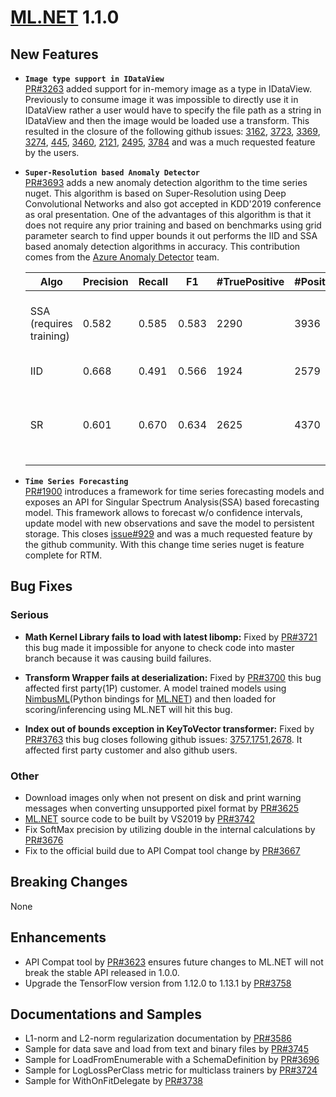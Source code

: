 # [ML.NET](http://dot.net/ml) 1.1.0 
## **New Features**
- **`Image type support in IDataView`**  
   [PR#3263](https://github.com/dotnet/machinelearning/pull/3263) added support
  for in-memory image as a type in IDataView. Previously to consume image it was
  impossible to directly use it in IDataView rather a user would have to specify
  the file path as a string in IDataView and then the image would be loaded use a
  transform. This resulted in the closure of the following github issues:  [3162](https://github.com/dotnet/machinelearning/issues/3162), [3723](https://github.com/dotnet/machinelearning/issues/3723), [3369](https://github.com/dotnet/machinelearning/issues/3369), [3274](https://github.com/dotnet/machinelearning/issues/3274), [445](https://github.com/dotnet/machinelearning/issues/445), [3460](https://github.com/dotnet/machinelearning/issues/3460), [2121](https://github.com/dotnet/machinelearning/issues/2121), [2495](https://github.com/dotnet/machinelearning/issues/2495), [3784](https://github.com/dotnet/machinelearning/issues/3784) and was a much requested feature by the users.  

- **`Super-Resolution based Anomaly Detector`**  
   [PR#3693](https://github.com/dotnet/machinelearning/pull/3693) adds a new anomaly detection algorithm to the time series nuget. This algorithm is based on Super-Resolution using Deep Convolutional Networks and also got accepted in KDD'2019 conference as oral presentation. One of the advantages of this algorithm is that it does not require any prior training and based on benchmarks using grid parameter search to find upper bounds it out performs the IID and SSA based anomaly detection algorithms in accuracy. This contribution comes from the [Azure Anomaly Detector](https://azure.microsoft.com/en-us/services/cognitive-services/anomaly-detector/) team.

    Algo | Precision | Recall | F1 | #TruePositive | #Positives | #Anomalies | Fine tuned   parameters
    -- | -- | -- | -- | -- | -- | -- | --
    SSA (requires training) | 0.582 | 0.585 | 0.583 | 2290 | 3936 | 3915 | Confidence=99,   PValueHistoryLength=32, Season=11, and use half the data of each series to do   the training.
    IID | 0.668 | 0.491 | 0.566 | 1924 | 2579 | 3915 | Confidence=99,   PValueHistoryLength=56
    SR | 0.601 | 0.670 | 0.634 | 2625 | 4370 | 3915 | WindowSize=64,   BackAddWindowSize=5, LookaheadWindowSize=5, AveragingWindowSize=3,   JudgementWindowSize=64, Threshold=0.45

- **`Time Series Forecasting`**  
   [PR#1900](https://github.com/dotnet/machinelearning/pull/1900) introduces a framework for time series forecasting models and exposes an API for Singular Spectrum Analysis(SSA) based forecasting model. This framework allows to forecast w/o confidence intervals, update model with new observations and save the model to persistent storage. This closes [issue#929](https://github.com/dotnet/machinelearning/issues/929) and was a much requested feature by the github community. With this change time series nuget is feature complete for RTM.

## **Bug Fixes**
### Serious
- **Math Kernel Library fails to load with latest libomp:** Fixed by [PR#3721](https://github.com/dotnet/machinelearning/pull/3721) this bug made it impossible for anyone to check code into master branch because it was causing build failures.

- **Transform Wrapper fails at deserialization:** Fixed by [PR#3700](https://github.com/dotnet/machinelearning/pull/3700) this bug affected first party(1P) customer. A model trained models using [NimbusML](https://github.com/microsoft/NimbusML)(Python bindings for [ML.NET](http://dot.net/ml)) and then loaded for scoring/inferencing using ML.NET will hit this bug. 

- **Index out of bounds exception in KeyToVector transformer:** Fixed by [PR#3763](https://github.com/dotnet/machinelearning/pull/3763) this bug closes following github issues: [3757](https://github.com/dotnet/machinelearning/issues/3757),[1751](https://github.com/dotnet/machinelearning/issues/1751),[2678](https://github.com/dotnet/machinelearning/issues/2678). It affected first party customer and also github users. 

### Other
- Download images only when not present on disk and print warning messages when converting unsupported pixel format by [PR#3625](https://github.com/dotnet/machinelearning/pull/3625)
- [ML.NET](http://dot.net/ml) source code to be built by VS2019 by [PR#3742](https://github.com/dotnet/machinelearning/pull/3742)
- Fix SoftMax precision by utilizing double in the internal calculations by [PR#3676](https://github.com/dotnet/machinelearning/pull/3676)
- Fix to the official build due to API Compat tool change by [PR#3667](https://github.com/dotnet/machinelearning/pull/3667)

## **Breaking Changes**
None

## **Enhancements**
- API Compat tool by [PR#3623](https://github.com/dotnet/machinelearning/pull/3623) ensures future changes to ML.NET will not break the stable API released in 1.0.0.
- Upgrade the TensorFlow version from 1.12.0 to 1.13.1 by [PR#3758](https://github.com/dotnet/machinelearning/pull/3758)

## **Documentations and Samples**
- L1-norm and L2-norm regularization documentation by [PR#3586](https://github.com/dotnet/machinelearning/pull/3586)
- Sample for data save and load from text and binary files by [PR#3745](https://github.com/dotnet/machinelearning/pull/3745)
- Sample for LoadFromEnumerable with a SchemaDefinition by [PR#3696](https://github.com/dotnet/machinelearning/pull/3696)
- Sample for LogLossPerClass metric for multiclass trainers by [PR#3724](https://github.com/dotnet/machinelearning/pull/3724)
- Sample for WithOnFitDelegate by [PR#3738](https://github.com/dotnet/machinelearning/pull/3738)